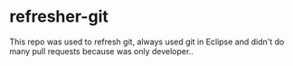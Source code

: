 # refresher-git

This repo was used to refresh git, always used git in Eclipse and didn't do many pull requests because was only developer..
